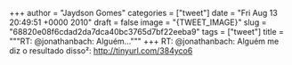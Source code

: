 
+++
author = "Jaydson Gomes"
categories = ["tweet"]
date = "Fri Aug 13 20:49:51 +0000 2010"
draft = false
image = "{TWEET_IMAGE}"
slug = "68820e08f6cdad2da7dca40bc3765d7bf22eeba9"
tags = ["tweet"]
title = """RT: @jonathanbach: Alguém..."""
+++
RT: @jonathanbach: Alguém me diz o resultado disso²: http://tinyurl.com/384yco6
